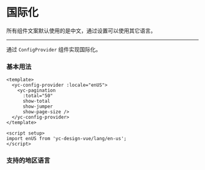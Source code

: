 # 国际化

所有组件文案默认使用的是中文，通过设置可以使用其它语言。

---

通过 `ConfigProvider` 组件实现国际化。

### 基本用法

```vue
<template>
  <yc-config-provider :locale="enUS">
    <yc-pagination
      :total="50"
      show-total
      show-jumper
      show-page-size />
  </yc-config-provider>
</template>

<script setup>
import enUS from 'yc-design-vue/lang/en-us';
</script>
```

### 支持的地区语言

<field-table :data="langs" type="langs" />

<script setup>
import { ref } from 'vue';

const langs = ref([
  {
    name: '简体中文',
    desc: 'zh-CN',
  },
  {
    name: '英文',
    desc: 'en-US',
  },
  {
    name: '日文',
    desc: 'js-JP',
  },
  {
    name: '繁体中文（中国台湾）',
    desc: 'zh-TW',
  },
  {
    name: '葡萄牙语',
    desc: 'pt-PT',
  },
  {
    name: '西班牙语',
    desc: 'es-ES',
  },
  {
    name: '印度尼西亚语',
    desc: 'id-ID',
  },
  {
    name: '法语（法国）',
    desc: 'fr-FR',
  },
  {
    name: '德语（德国）',
    desc: 'de-DE',
  },
  {
    name: '韩语',
    desc: 'ko-KR',
  },
    {
    name: '意大利语(意大利)',
    desc: 'it-IT',
  },
    {
    name: '马来语(马来西亚)',
    desc: 'ms-MY',
  },
    {
    name: '泰语',
    desc: 'th-TH',
  },
      {
    name: '越南语',
    desc: 'vi-VN',
  },
    {
    name: '高棉语（柬埔寨）',
    desc: 'km-KH',
  },
    {
    name: '阿拉伯语（埃及）',
    desc: 'ar-EG',
  },
      {
    name: '俄语（俄罗斯）',
    desc: 'ru-RU',
  },
]);

</script>
